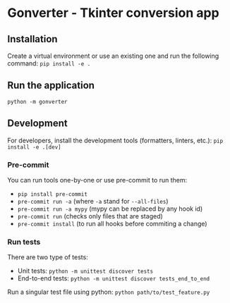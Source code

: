 # Gonverter - Tkinter conversion app

## Installation

Create a virtual environment or use an existing one and run the following command:
`pip install -e .`

## Run the application

`python -m gonverter`

## Development

For developers, install the development tools (formatters, linters, etc.):
`pip install -e .[dev]`

### Pre-commit
You can run tools one-by-one or use pre-commit to run them:
- `pip install pre-commit`
- `pre-commit run -a` (where `-a` stand for `--all-files`)
- `pre-commit run -a mypy` (mypy can be replaced by any hook id)
- `pre-commit run` (checks only files that are staged)
- `pre-commit install` (to run all hooks before commiting a change)

### Run tests

There are two type of tests:
- Unit tests: `python -m unittest discover tests`
- End-to-end tests: `python -m unittest discover tests_end_to_end`

Run a singular test file using python: `python path/to/test_feature.py`
